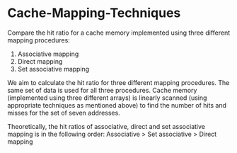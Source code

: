 # Cache-Mapping-Techniques

Compare the hit ratio for a cache memory implemented using three different mapping procedures:

1. Associative mapping
2. Direct mapping
3. Set associative mapping

We aim to calculate the hit ratio for three different mapping procedures. The same set of data is used for all three procedures. Cache memory (implemented using three different arrays) is linearly scanned (using appropriate techniques as mentioned above) to find the number of hits and misses for the set of seven addresses.

Theoretically, the hit ratios of associative, direct and set associative mapping is in the following order:
Associative > Set associative > Direct mapping
